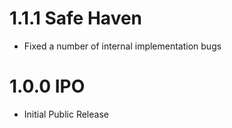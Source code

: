 # 1.1.1 Safe Haven

- Fixed a number of internal implementation bugs

# 1.0.0 IPO

- Initial Public Release
